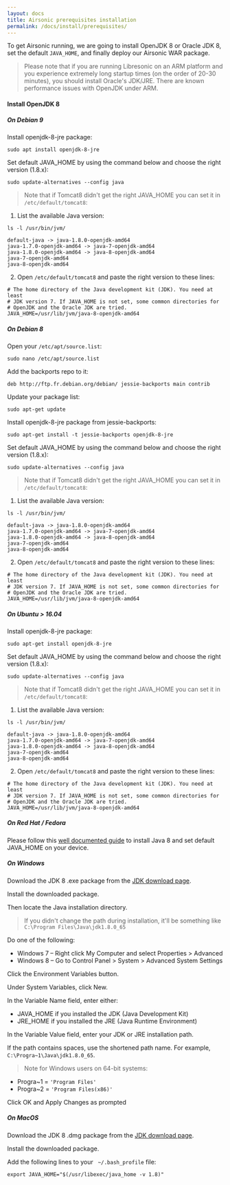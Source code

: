 ```yaml
---
layout: docs
title: Airsonic prerequisites installation
permalink: /docs/install/prerequisites/
---
```

To get Airsonic running, we are going to install OpenJDK 8 or Oracle JDK 8, set the default `JAVA_HOME`, and finally deploy our Airsonic WAR package.

> Please note that if you are running Libresonic on an ARM platform and you experience extremely long startup times (on the order of 20-30 minutes), you should install Oracle's JDK/JRE. There are known performance issues with OpenJDK under ARM.

#### Install OpenJDK 8

##### On Debian 9

Install openjdk-8-jre package:

```
sudo apt install openjdk-8-jre
```

Set default JAVA_HOME by using the command below and choose the right version (1.8.x):

```
sudo update-alternatives --config java
```

> Note that if Tomcat8 didn't get the right JAVA_HOME you can set it in `/etc/default/tomcat8`:
1. List the available Java version:
```
ls -l /usr/bin/jvm/
```
```
default-java -> java-1.8.0-openjdk-amd64
java-1.7.0-openjdk-amd64 -> java-7-openjdk-amd64
java-1.8.0-openjdk-amd64 -> java-8-openjdk-amd64
java-7-openjdk-amd64
java-8-openjdk-amd64
```
2. Open `/etc/default/tomcat8` and paste the right version to these lines:
```
# The home directory of the Java development kit (JDK). You need at least
# JDK version 7. If JAVA_HOME is not set, some common directories for
# OpenJDK and the Oracle JDK are tried.
JAVA_HOME=/usr/lib/jvm/java-8-openjdk-amd64
```

##### On Debian 8

Open your `/etc/apt/source.list`:

```
sudo nano /etc/apt/source.list
```

Add the backports repo to it:

```
deb http://ftp.fr.debian.org/debian/ jessie-backports main contrib
```

Update your package list:

```
sudo apt-get update
```

Install openjdk-8-jre package from jessie-backports:

```
sudo apt-get install -t jessie-backports openjdk-8-jre
```

Set default JAVA_HOME by using the command below and choose the right version (1.8.x):

```
sudo update-alternatives --config java
```

> Note that if Tomcat8 didn't get the right JAVA_HOME you can set it in `/etc/default/tomcat8`:
1. List the available Java version:
```
ls -l /usr/bin/jvm/
```
```
default-java -> java-1.8.0-openjdk-amd64
java-1.7.0-openjdk-amd64 -> java-7-openjdk-amd64
java-1.8.0-openjdk-amd64 -> java-8-openjdk-amd64
java-7-openjdk-amd64
java-8-openjdk-amd64
```
2. Open `/etc/default/tomcat8` and paste the right version to these lines:
```
# The home directory of the Java development kit (JDK). You need at least
# JDK version 7. If JAVA_HOME is not set, some common directories for
# OpenJDK and the Oracle JDK are tried.
JAVA_HOME=/usr/lib/jvm/java-8-openjdk-amd64
```

##### On Ubuntu > 16.04

Install openjdk-8-jre package:

```
sudo apt-get install openjdk-8-jre
```

Set default JAVA_HOME by using the command below and choose the right version (1.8.x):

```
sudo update-alternatives --config java
```
> Note that if Tomcat8 didn't get the right JAVA_HOME you can set it in `/etc/default/tomcat8`:
1. List the available Java version:
```
ls -l /usr/bin/jvm/
```
```
default-java -> java-1.8.0-openjdk-amd64
java-1.7.0-openjdk-amd64 -> java-7-openjdk-amd64
java-1.8.0-openjdk-amd64 -> java-8-openjdk-amd64
java-7-openjdk-amd64
java-8-openjdk-amd64
```
2. Open `/etc/default/tomcat8` and paste the right version to these lines:
```
# The home directory of the Java development kit (JDK). You need at least
# JDK version 7. If JAVA_HOME is not set, some common directories for
# OpenJDK and the Oracle JDK are tried.
JAVA_HOME=/usr/lib/jvm/java-8-openjdk-amd64
```

##### On Red Hat / Fedora

Please follow this [well documented guide](https://www.digitalocean.com/community/tutorials/how-to-install-java-on-centos-and-fedora#install-oracle-java-8) to install Java 8  and set default JAVA_HOME on your device.

##### On Windows

Download the JDK 8 .exe package from the [JDK download page](http://www.oracle.com/technetwork/java/javase/downloads/jdk8-downloads-2133151.html).

Install the downloaded package.

Then locate the Java installation directory.
> If you didn't change the path during installation, it'll be something like `C:\Program Files\Java\jdk1.8.0_65`

Do one of the following:
- Windows 7 – Right click My Computer and select Properties > Advanced
- Windows 8 – Go to Control Panel > System > Advanced System Settings

Click the Environment Variables button.

Under System Variables, click New.

In the Variable Name field, enter either:
- JAVA_HOME if you installed the JDK (Java Development Kit)
- JRE_HOME if you installed the JRE (Java Runtime Environment)

In the Variable Value field, enter your JDK or JRE installation path.

If the path contains spaces, use the shortened path name.
For example, `C:\Progra~1\Java\jdk1.8.0_65`.
> Note for Windows users on 64-bit systems:
- Progra~1 = `'Program Files'`
- Progra~2 = `'Program Files(x86)'`

Click OK and Apply Changes as prompted

##### On MacOS

Download the JDK 8 .dmg package from the [JDK download page](http://www.oracle.com/technetwork/java/javase/downloads/jdk8-downloads-2133151.html).

Install the downloaded package.

Add the following lines to your ` ~/.bash_profile` file:

```
export JAVA_HOME="$(/usr/libexec/java_home -v 1.8)"
```
